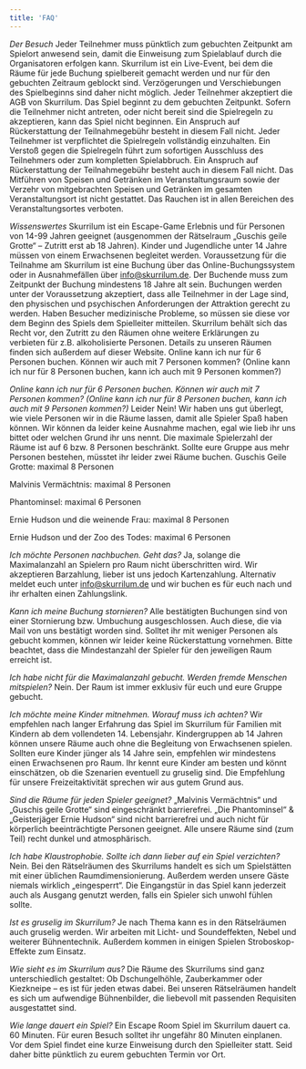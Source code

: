```yaml
---
title: 'FAQ'
---
```


_Der Besuch_
Jeder Teilnehmer muss pünktlich zum gebuchten Zeitpunkt am Spielort anwesend sein, damit die Einweisung zum Spielablauf durch die Organisatoren erfolgen kann. Skurrilum ist ein Live-Event, bei dem die Räume für jede Buchung spielbereit gemacht werden und nur für den gebuchten Zeitraum geblockt sind. Verzögerungen und Verschiebungen des Spielbeginns sind daher nicht möglich. Jeder Teilnehmer akzeptiert die AGB von Skurrilum. Das Spiel beginnt zu dem gebuchten Zeitpunkt. Sofern die Teilnehmer nicht antreten, oder nicht bereit sind die Spielregeln zu akzeptieren, kann das Spiel nicht beginnen. Ein Anspruch auf Rückerstattung der Teilnahmegebühr besteht in diesem Fall nicht. Jeder Teilnehmer ist verpflichtet die Spielregeln vollständig einzuhalten. Ein Verstoß gegen die Spielregeln führt zum sofortigen Ausschluss des Teilnehmers oder zum kompletten Spielabbruch. Ein Anspruch auf Rückerstattung der Teilnahmegebühr besteht auch in diesem Fall nicht.
Das Mitführen von Speisen und Getränken im Veranstaltungsraum sowie der Verzehr von mitgebrachten Speisen und Getränken im gesamten Veranstaltungsort ist nicht gestattet. Das Rauchen ist in allen Bereichen des Veranstaltungsortes verboten.

_Wissenswertes_
Skurrilum ist ein Escape-Game Erlebnis und für Personen von 14-99 Jahren geeignet (ausgenommen der Rätselraum „Guschis geile Grotte“ – Zutritt erst ab 18 Jahren). Kinder und Jugendliche unter 14 Jahre müssen von einem Erwachsenen begleitet werden. Voraussetzung für die Teilnahme am Skurrilum ist eine Buchung über das Online-Buchungssystem oder in Ausnahmefällen über info@skurrilum.de. Der Buchende muss zum Zeitpunkt der Buchung mindestens 18 Jahre alt sein. Buchungen werden unter der Voraussetzung akzeptiert, dass alle Teilnehmer in der Lage sind, den physischen und psychischen Anforderungen der Attraktion gerecht zu werden. Haben Besucher medizinische Probleme, so müssen sie diese vor dem Beginn des Spiels dem Spielleiter mitteilen. Skurrilum behält sich das Recht vor, den Zutritt zu den Räumen ohne weitere Erklärungen zu verbieten für z.B. alkoholisierte Personen. Details zu unseren Räumen finden sich außerdem auf dieser Website.
Online kann ich nur für 6 Personen buchen. Können wir auch mit 7 Personen kommen? (Online kann ich nur für 8 Personen buchen, kann ich auch mit 9 Personen kommen?)

_Online kann ich nur für 6 Personen buchen. Können wir auch mit 7 Personen kommen? (Online kann ich nur für 8 Personen buchen, kann ich auch mit 9 Personen kommen?)_
Leider Nein! Wir haben uns gut überlegt, wie viele Personen wir in die Räume lassen, damit alle Spieler Spaß haben können. Wir können da leider keine Ausnahme machen, egal wie lieb ihr uns bittet oder welchen Grund ihr uns nennt. Die maximale Spielerzahl der Räume ist auf 6 bzw. 8 Personen beschränkt. Sollte eure Gruppe aus mehr Personen bestehen, müsstet ihr leider zwei Räume buchen.
Guschis Geile Grotte: maximal 8 Personen

Malvinis Vermächtnis: maximal 8 Personen

Phantominsel: maximal 6 Personen

Ernie Hudson und die weinende Frau: maximal 8 Personen

Ernie Hudson und der Zoo des Todes: maximal 6 Personen

_Ich möchte Personen nachbuchen. Geht das?_
Ja, solange die Maximalanzahl an Spielern pro Raum nicht überschritten wird. Wir akzeptieren Barzahlung, lieber ist uns jedoch Kartenzahlung. Alternativ meldet euch unter info@skurrilum.de und wir buchen es für euch nach und ihr erhalten einen Zahlungslink.

_Kann ich meine Buchung stornieren?_
Alle bestätigten Buchungen sind von einer Stornierung bzw. Umbuchung ausgeschlossen.
Auch diese, die via Mail von uns bestätigt worden sind. Solltet ihr mit weniger Personen als gebucht kommen, können wir leider keine Rückerstattung vornehmen. Bitte beachtet, dass die Mindestanzahl der Spieler für den jeweiligen Raum erreicht ist.

_Ich habe nicht für die Maximalanzahl gebucht. Werden fremde Menschen mitspielen?_
Nein. Der Raum ist immer exklusiv für euch und eure Gruppe gebucht.

_Ich möchte meine Kinder mitnehmen. Worauf muss ich achten?_
Wir empfehlen nach langer Erfahrung das Spiel im Skurrilum für Familien mit Kindern ab dem vollendeten 14. Lebensjahr. Kindergruppen ab 14 Jahren können unsere Räume auch ohne die Begleitung von Erwachsenen spielen. Sollten eure Kinder jünger als 14 Jahre sein, empfehlen wir mindestens einen Erwachsenen pro Raum. Ihr kennt eure Kinder am besten und könnt einschätzen, ob die Szenarien eventuell zu gruselig sind. Die Empfehlung für unsere Freizeitaktivität sprechen wir aus gutem Grund aus.

_Sind die Räume für jeden Spieler geeignet?_
„Malvinis Vermächtnis“ und „Guschis geile Grotte“ sind eingeschränkt barrierefrei. „Die Phantominsel“ & „Geisterjäger Ernie Hudson“ sind nicht barrierefrei und auch nicht für körperlich beeinträchtigte Personen geeignet. Alle unsere Räume sind (zum Teil) recht dunkel und atmosphärisch.

_Ich habe Klaustrophobie. Sollte ich dann lieber auf ein Spiel verzichten?_
Nein. Bei den Rätselräumen des Skurrilums handelt es sich um Spielstätten mit einer üblichen Raumdimensionierung. Außerdem werden unsere Gäste niemals wirklich „eingesperrt“. Die Eingangstür in das Spiel kann jederzeit auch als Ausgang genutzt werden, falls ein Spieler sich unwohl fühlen sollte.

_Ist es gruselig im Skurrilum?_
Je nach Thema kann es in den Rätselräumen auch gruselig werden. Wir arbeiten mit Licht- und Soundeffekten, Nebel und weiterer Bühnentechnik. Außerdem kommen in einigen Spielen Stroboskop-Effekte zum Einsatz.

_Wie sieht es im Skurrilum aus?_
Die Räume des Skurrilums sind ganz unterschiedlich gestaltet: Ob Dschungelhöhle, Zauberkammer oder Kiezkneipe – es ist für jeden etwas dabei. Bei unseren Rätselräumen handelt es sich um aufwendige Bühnenbilder, die liebevoll mit passenden Requisiten ausgestattet sind.

_Wie lange dauert ein Spiel?_
Ein Escape Room Spiel im Skurrilum dauert ca. 60 Minuten. Für euren Besuch solltet ihr ungefähr 80 Minuten einplanen. Vor dem Spiel findet eine kurze Einweisung durch den Spielleiter statt. Seid daher bitte pünktlich zu eurem gebuchten Termin vor Ort.
